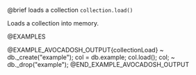 

@brief loads a collection
`collection.load()`

Loads a collection into memory.

@EXAMPLES

@EXAMPLE_AVOCADOSH_OUTPUT{collectionLoad}
~ db._create("example");
  col = db.example;
  col.load();
  col;
~ db._drop("example");
@END_EXAMPLE_AVOCADOSH_OUTPUT


